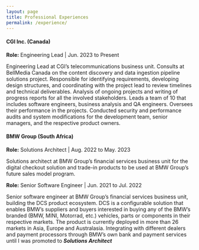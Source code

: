 ```yaml
---
layout: page
title: Professional Experiences
permalink: /experience/
---
```


#### **CGI Inc. (Canada)**
**Role:** Engineering Lead | Jun. 2023 to Present

Engineering Lead at CGI’s telecommunications business unit. Consults at BellMedia Canada on the content discovery and data ingestion pipeline solutions project. Responsible for identifying requirements, developing design structures, and coordinating with the project lead to review timelines and technical deliverables. Analysis of ongoing projects and writing of progress reports for all the involved stakeholders. Leads a team of 10 that includes software engineers, business analysis and QA engineers. Oversees their performance in the projects. Conducted security and performance audits and system modifications for the development team, senior managers, and the respective product owners.


#### **BMW Group (South Africa)**

**Role:** Solutions Architect | Aug. 2022 to May. 2023

Solutions architect at BMW Group’s financial services business unit for the digital checkout solution and trade-in products to be used at BMW Group’s future sales model program.

**Role:** Senior Software Engineer | Jun. 2021 to Jul. 2022

Senior software engineer at BMW Group’s financial services business unit, building the DCS product ecosystem. DCS is a configurable solution that enables BMW’s suppliers and buyers interested in buying any of the BMW’s branded (BMW, MINI, Motorrad, etc.) vehicles, parts or components in their respective markets. The product is currently deployed in more than 26 markets in Asia, Europe and Australasia. Integrating with different dealers and payment processors through BMW’s own bank and payment services until I was promoted to **_Solutions Architect_**